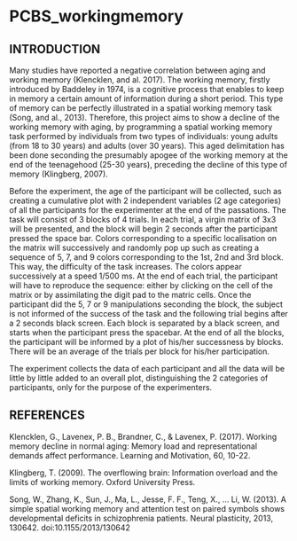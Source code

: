 # PCBS_workingmemory 
## INTRODUCTION

Many studies have reported a negative correlation between aging and working memory (Klencklen, and al. 2017). The working memory, firstly introduced by Baddeley in 1974, is a cognitive process that enables to keep in memory a certain amount of information during a short period. This type of memory can be perfectly illustrated in a spatial working memory task (Song, and al., 2013). 
Therefore, this project aims to show a decline of the working memory with aging, by programming a spatial working memory task performed by individuals from two types of individuals: young adults (from 18 to 30 years) and adults (over 30 years). This aged delimitation has been done seconding the presumably apogee of the working memory at the end of the teenagehood (25-30 years), preceding the decline of this type of memory (Klingberg, 2007). 

Before the experiment, the age of the participant will be collected, such as creating a cumulative plot with 2 independent variables (2 age categories) of all the participants for the experimenter at the end of the passations. 
The task will consist of 3 blocks of 4 trials. In each trial, a virgin matrix of 3x3 will be presented, and the block will begin 2 seconds after the participant pressed the space bar. Colors corresponding to a specific localisation on the matrix will successively and randomly pop up such as creating a sequence of 5, 7, and 9 colors corresponding to the 1st, 2nd and 3rd block. This way, the difficulty of the task increases. 
The colors appear successively at a speed 1/500 ms. 
At the end of each trial, the participant will have to reproduce the sequence: either by clicking on the cell of the matrix or by assimilating the digit pad to the matric cells.
<Insert matrix with digit pad>
Once the participant did the 5, 7 or 9 manipulations seconding the block, the subject is not informed of the success of the task and the following trial begins after a 2 seconds black screen.
Each block is separated by a black screen, and starts when the participant press the spacebar. 
 At the end of all the blocks, the participant will be informed by a plot of his/her successness by blocks. There will be an average of the trials per block for his/her participation.
 
  The experiment collects the data of each participant and all the data will be little by little added to an overall plot, distinguishing the 2 categories of participants, only for the purpose of the experimenters. 
  
  ## REFERENCES

Klencklen, G., Lavenex, P. B., Brandner, C., & Lavenex, P. (2017). Working memory decline in normal aging: Memory load and representational demands affect performance. Learning and Motivation, 60, 10-22.

Klingberg, T. (2009). The overflowing brain: Information overload and the limits of working memory. Oxford University Press.

Song, W., Zhang, K., Sun, J., Ma, L., Jesse, F. F., Teng, X., … Li, W. (2013). A simple spatial working memory and attention test on paired symbols shows developmental deficits in schizophrenia patients. Neural plasticity, 2013, 130642. doi:10.1155/2013/130642

